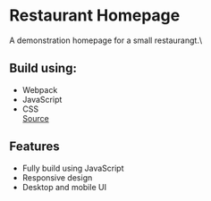 # Restaurant Homepage
A demonstration homepage for a small restaurangt.\
<!-- Check the website: [Live Preview](https://mohamedmaaiz.github.io/restaurant-page/) -->

## Build using: 
- Webpack
- JavaScript
- CSS\
[Source](https://www.theodinproject.com/paths/full-stack-javascript/courses/javascript/lessons/restaurant-page)

## Features
- Fully build using JavaScript
- Responsive design
- Desktop and mobile UI